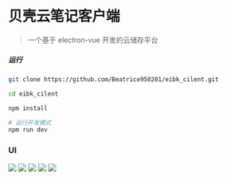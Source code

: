 # 贝壳云笔记客户端

> 一个基于 electron-vue 开发的云储存平台


##### 运行

``` bash
git clone https://github.com/Beatrice950201/eibk_cilent.git

cd eibk_cilent

npm install

# 运行开发模式
npm run dev

```
### UI

![](https://i.loli.net/2018/07/23/5b55923480eac.png)
![](https://i.loli.net/2018/07/23/5b5592342f330.png)
![](https://i.loli.net/2018/07/23/5b559233da730.png)
![](https://i.loli.net/2018/07/23/5b5592333d294.png)
![](https://i.loli.net/2018/07/23/5b5592337750c.png)

